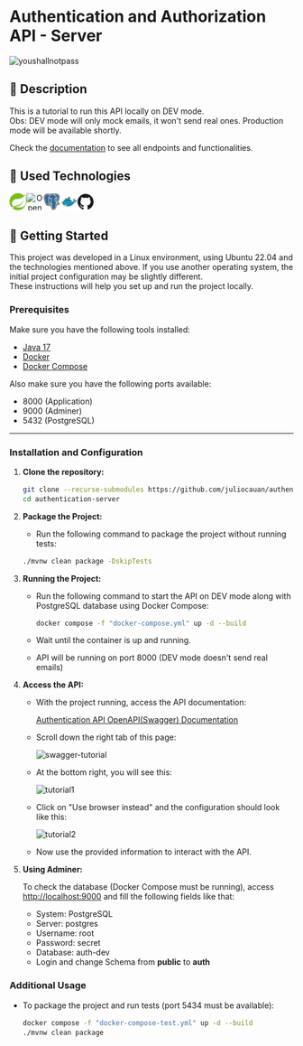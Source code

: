 # Authentication and Authorization API - Server

![youshallnotpass](https://github.com/juliocauan/authentication-server/assets/84354526/e4d27e22-8a5f-4d74-aacc-b95119852c10)

## 📖  Description

This is a tutorial to run this API locally on DEV mode. <br/>
Obs: DEV mode will only mock emails, it won't send real ones. Production mode will be available shortly. <br/>

Check the [documentation](https://github.com/juliocauan/authentication-docs) to see all endpoints and functionalities.
<br/>

## 📡 Used Technologies 
<div align="center"> 
  <img align="left" alt="Spring" title="Spring" height="30" width="30" src="https://raw.githubusercontent.com/devicons/devicon/master/icons/spring/spring-original.svg">
  <img align="left" alt="OpenAPI (Swagger)" title="OpenAPI (Swagger)" height="30" width="30" src="https://avatars.githubusercontent.com/u/37325267?s=200&v=4">
  <img align="left" alt="Postgresql" title="Postgresql" height="30" width="30" src="https://raw.githubusercontent.com/devicons/devicon/master/icons/postgresql/postgresql-original.svg">
  <img align="left" alt="Docker" title="Docker" height="30" width="30" src="https://raw.githubusercontent.com/devicons/devicon/master/icons/docker/docker-original.svg">
  <img align="left" alt="GitHub Actions" title="GitHub Actions" height="30" width="30" src="https://raw.githubusercontent.com/devicons/devicon/master/icons/github/github-original.svg">
</div>
<br/><br/>

## 🚀 Getting Started
This project was developed in a Linux environment, using Ubuntu 22.04 and the technologies mentioned above. If you use another operating system, the initial project configuration may be slightly different. <br/>
These instructions will help you set up and run the project locally.

### Prerequisites

Make sure you have the following tools installed:

- [Java 17](https://www.oracle.com/java/technologies/javase-downloads.html)
- [Docker](https://www.docker.com/get-started)
- [Docker Compose](https://docs.docker.com/compose/install/)

Also make sure you have the following ports available:

- 8000 (Application)
- 9000 (Adminer)
- 5432 (PostgreSQL)

***
### Installation and Configuration

1. **Clone the repository:**

    ```bash
    git clone --recurse-submodules https://github.com/juliocauan/authentication-server.git
    cd authentication-server
    ```

2. **Package the Project:**

   - Run the following command to package the project without running tests:

    ```bash
    ./mvnw clean package -DskipTests
    ```

3. **Running the Project:**

   - Run the following command to start the API on DEV mode along with PostgreSQL database using Docker Compose:

     ```bash
     docker compose -f "docker-compose.yml" up -d --build
     ```

   - Wait until the container is up and running.
   - API will be running on port 8000 (DEV mode doesn't send real emails)

4. **Access the API:**

   - With the project running, access the API documentation:

     [Authentication API OpenAPI(Swagger) Documentation](https://app.swaggerhub.com/apis/juliocauan/authentication/1.1.x)

   - Scroll down the right tab of this page:

     ![swagger-tutorial](https://github.com/juliocauan/authentication-server/assets/84354526/4ee04ce0-cff0-4df2-8924-8bf997aafb30)
   
   - At the bottom right, you will see this:

     ![tutorial1](https://github.com/juliocauan/authentication-server/assets/84354526/882ba442-ad23-4432-a6ca-c7cfd2cbca5c)

   - Click on "Use browser instead" and the configuration should look like this:

     ![tutorial2](https://github.com/juliocauan/authentication-server/assets/84354526/a90f5a2a-502e-4058-b6f5-92bbc66dddec)

   - Now use the provided information to interact with the API.

5. **Using Adminer:**

      To check the database (Docker Compose must be running), access [http://localhost:9000](http://localhost:9000) and fill the following fields like that:
    - System: PostgreSQL
    - Server: postgres
    - Username: root
    - Password: secret
    - Database: auth-dev
    - Login and change Schema from **public** to **auth**

### Additional Usage

- To package the project and run tests (port 5434 must be available):

  ```bash
  docker compose -f "docker-compose-test.yml" up -d --build
  ./mvnw clean package
  ```

<br/>

